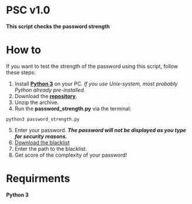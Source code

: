 # PSC v1.0
 **This script checks the password strength**
# How to
If you want to test the strength of the password using this script, follow these steps:  
1. Install [**Python 3**](https://www.python.org/) on your PC. *If you use Unix-system, most probably Python already pre-installed.*  
2. Download the [**repository**](https://github.com/DjapelZed/6_password_strength/archive/master.zip).  
3. Unzip the archive.  
4. Run the **password_strength.py** via the terminal:
```
python3 password_strength.py
```
5. Enter your password. ***The password will not be displayed as you type for security reasons.***
6. [Download the blacklist](https://raw.githubusercontent.com/danielmiessler/SecLists/master/Passwords/10k_most_common.txt)
7. Enter the path to the blacklist.
8. Get score of the complexity of your password!

# Requirments
**Python 3**
